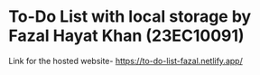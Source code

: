 # To-Do List with local storage by Fazal Hayat Khan (23EC10091)
Link for the hosted website- https://to-do-list-fazal.netlify.app/ 
